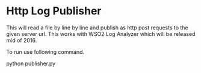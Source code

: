 # Http Log Publisher

This will read a file by line by line and publish as http post requests to the given server url.
This works with WSO2 Log Analyzer which will be released mid of 2016.

To run use following command.

python publisher.py
